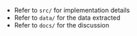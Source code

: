 - Refer to `src/` for implementation details
- Refer to `data/` for the data extracted
- Refer to `docs/` for the discussion
